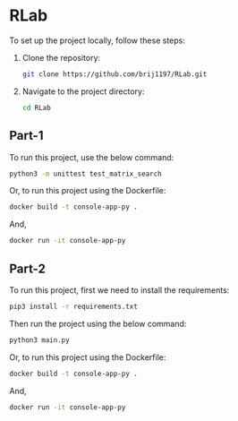 
# RLab

To set up the project locally, follow these steps:

1. Clone the repository:
    ```bash
    git clone https://github.com/brij1197/RLab.git
    ```
2. Navigate to the project directory:
    ```bash
    cd RLab
    ```

## Part-1
To run this project, use the below command:
```bash
python3 -m unittest test_matrix_search
```

Or, to run this project using the Dockerfile:
```bash
docker build -t console-app-py .
```
And,
```bash
docker run -it console-app-py
```

## Part-2
To run this project, first we need to install the requirements:
```bash
pip3 install -r requirements.txt
```

Then run the project using the below command:
```bash
python3 main.py
```

Or, to run this project using the Dockerfile:
```bash
docker build -t console-app-py .
```
And,
```bash
docker run -it console-app-py
```
